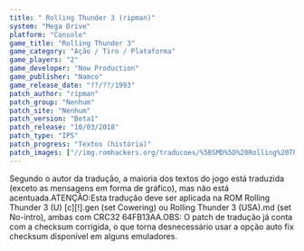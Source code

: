```yaml
---
title: " Rolling Thunder 3 (ripman)"
system: "Mega Drive"
platform: "Console"
game_title: "Rolling Thunder 3"
game_category: "Ação / Tiro / Plataforma"
game_players: "2"
game_developer: "Now Production"
game_publisher: "Namco"
game_release_date: "??/??/1993"
patch_author: "ripman"
patch_group: "Nenhum"
patch_site: "Nenhum"
patch_version: "Beta1"
patch_release: "10/03/2018"
patch_type: "IPS"
patch_progress: "Textos (história)"
patch_images: ["//img.romhackers.org/traducoes/%5BSMD%5D%20Rolling%20Thunder%203%20-%20ripman%20-%201.png","//img.romhackers.org/traducoes/%5BSMD%5D%20Rolling%20Thunder%203%20-%20ripman%20-%202.png","//img.romhackers.org/traducoes/%5BSMD%5D%20Rolling%20Thunder%203%20-%20ripman%20-%203.png"]
---
```

Segundo o autor da tradução, a maioria dos textos do jogo está traduzida (exceto as mensagens em forma de gráfico), mas não está acentuada.ATENÇÃO:Esta tradução deve ser aplicada na ROM Rolling Thunder 3 (U) [c][!].gen (set Cowering) ou Rolling Thunder 3 (USA).md (set No-intro), ambas com CRC32 64FB13AA.OBS: O patch de tradução já conta com a checksum corrigida, o que torna desnecessário usar a opção auto fix checksum disponível em alguns emuladores.